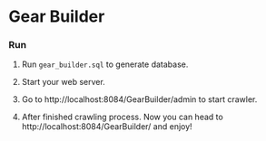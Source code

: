 # Gear Builder

### Run

1. Run `gear_builder.sql` to generate database.

2. Start your web server.

3. Go to http://localhost:8084/GearBuilder/admin to start crawler.

4. After finished crawling process. Now you can head to http://localhost:8084/GearBuilder/ and enjoy!